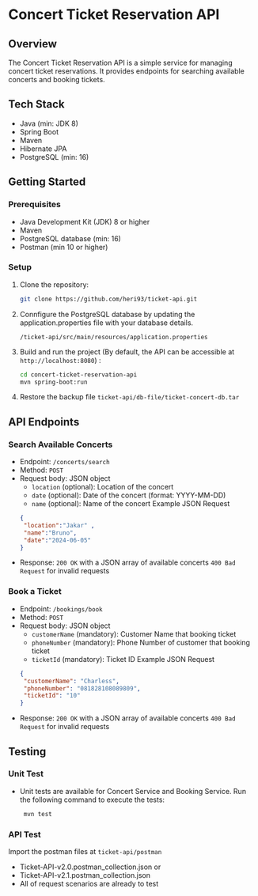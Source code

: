 # Concert Ticket Reservation API

## Overview

The Concert Ticket Reservation API is a simple service for managing concert ticket reservations. It provides endpoints for searching available concerts and booking tickets.

## Tech Stack

- Java (min: JDK 8)
- Spring Boot
- Maven
- Hibernate JPA
- PostgreSQL (min: 16)

## Getting Started

### Prerequisites

- Java Development Kit (JDK) 8 or higher
- Maven
- PostgreSQL database (min: 16)
- Postman (min 10 or higher)

### Setup

1. Clone the repository:

   ```bash
   git clone https://github.com/heri93/ticket-api.git
2. Connfigure the PostgreSQL database by updating the application.properties file with your database details.
   ```path
   /ticket-api/src/main/resources/application.properties
4. Build and run the project (By default, the API can be accessible at `http://localhost:8080`) :
   ```bash
   cd concert-ticket-reservation-api
   mvn spring-boot:run

5. Restore the backup file `ticket-api/db-file/ticket-concert-db.tar`
## API Endpoints
### Search Available Concerts
- Endpoint: `/concerts/search`
- Method: `POST`
- Request body: JSON object
  - `location` (optional): Location of the concert
  - `date` (optional): Date of the concert (format: YYYY-MM-DD)
  - `name` (optional): Name of the concert
  Example JSON Request
   ```json
   {
    "location":"Jakar" ,
    "name":"Bruno",
    "date":"2024-06-05" 
   }
- Response:
`200 OK` with a JSON array of available concerts
`400 Bad Request` for invalid requests
### Book a Ticket
- Endpoint: `/bookings/book`
- Method: `POST`
- Request body: JSON object
  - `customerName` (mandatory): Customer Name that booking ticket
  - `phoneNumber` (mandatory): Phone Number of customer that booking ticket
  - `ticketId` (mandatory): Ticket ID
  Example JSON Request
   ```json
   {
    "customerName": "Charless",
    "phoneNumber": "081828108089809",
    "ticketId": "10"
   }
- Response:
`200 OK` with a JSON array of available concerts
`400 Bad Request` for invalid requests
## Testing
### Unit Test
- Unit tests are available for Concert Service and Booking Service. Run the following command to execute the tests:
   ```bash
    mvn test
### API Test
Import the postman files at `ticket-api/postman`
- Ticket-API-v2.0.postman_collection.json
  or
- Ticket-API-v2.1.postman_collection.json
- All of request scenarios are already to test
